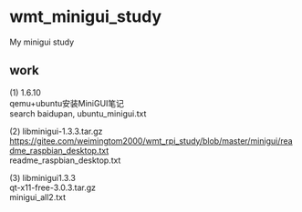 # wmt_minigui_study
My minigui study

## work  
(1) 1.6.10  
qemu+ubuntu安装MiniGUI笔记  
search baidupan, ubuntu_minigui.txt  

(2) libminigui-1.3.3.tar.gz  
https://gitee.com/weimingtom2000/wmt_rpi_study/blob/master/minigui/readme_raspbian_desktop.txt  
readme_raspbian_desktop.txt  

(3) libminigui1.3.3  
qt-x11-free-3.0.3.tar.gz  
minigui_all2.txt  

